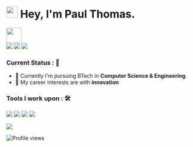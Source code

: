 <h1><img src="https://emojis.slackmojis.com/emojis/images/1531849430/4246/blob-sunglasses.gif?1531849430" width="30"/> <span> Hey, I'm Paul Thomas. </span> </h1>

<img src="https://readme-typing-svg.herokuapp.com?vCenter=true&width=500&lines=Software+Engineer;" height="40"/>

<div>
  <a href="mailto:paulthomas20002@gmail.com">
    <img src="https://img.shields.io/badge/-paulthomas20002%40gmail.com-7B83EB?&style=for-the-badge&logo=Gmail&logoColor=white" ></a>  
  
  <a  href="https://www.instagram.com/paul_thomas_20002/">   
    <img src="https://img.shields.io/badge/@paul_thomas_20002-%23E4405F.svg?&style=for-the-badge&logo=instagram&logoColor=white"></a>  
    
  <a href="https://www.linkedin.com/in/paulthomas20002/">
    <img src="https://img.shields.io/badge/Paul Thomas-%230077B5.svg?&style=for-the-badge&logo=linkedin&logoColor=white" ></a> 
</div>

### Current Status : 📡
- 💼 Currently I'm pursuing BTech in <strong>Computer Science & Engineering</strong>.
- 🤔 My career interests are with <strong>innovation</strong>

### Tools I work upon : 🛠

<img src="https://img.shields.io/badge/React%20-%2314354C.svg?&style=for-the-badge&logo=React&logoColor=white">

<img src="https://img.shields.io/badge/git%20-%23F05032.svg?&style=for-the-badge&logo=git&logoColor=white"/>

<img src="http://img.shields.io/badge/-VS%20Code-000000?style=for-the-badge&logo=Visual-studio-code&logoColor=blue">

<img src="http://img.shields.io/badge/Svelte-000000?style=for-the-badge&logo=svelte&logoColor=blue">


![](https://hit.yhype.me/github/profile?user_id=64391274)

![Profile views](https://komarev.com/ghpvc/?username=PaulThomas&color=blue&style=plastic)
